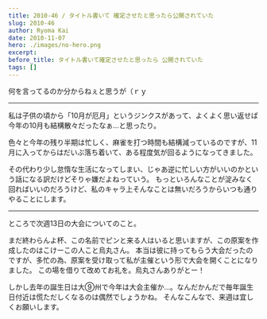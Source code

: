 ```yaml
---
title: 2010-46 / タイトル書いて 確定させたと思ったら公開されていた
slug: 2010-46
author: Ryoma Kai
date: 2010-11-07
hero: ./images/no-hero.png
excerpt: 
before_title: タイトル書いて確定させたと思ったら 公開されていた
tags: []
---
```


何を言ってるのか分からねぇと思うが（ｒｙ

----

私は子供の頃から「10月が厄月」というジンクスがあって、よくよく思い返せば今年の10月も結構散々だったなぁ…と思ったり。

色々と今年の残り半期は忙しく、麻雀を打つ時間も結構減っているのですが、11月に入ってからはだいぶ落ち着いて、ある程度気が回るようになってきました。

その代わり少し怠惰な生活になってしまい、じゃあ逆に忙しい方がいいのかという話になる訳だけどそりゃ嫌だよねっていう。
もっといろんなことが淀みなく回ればいいのだろうけど、私のキャラ上そんなことは無いだろうからいつも通りやることにします。

----

ところで次週13日の大会についてのこと。

まだ終わらんよ杯、この名前でピンと来る人はいると思いますが、この原案を作成したのはこけーこの人こと烏丸さん。
本当は彼に持ってもらう大会だったのですが、多忙の為、原案を受け取って私が主催という形で大会を開くことになりました。
この場を借りて改めてお礼を。烏丸さんありがとー！

しかし去年の誕生日は大⑨州で今年は大会主催か…。なんだかんだで毎年誕生日付近は慌ただしくなるのは偶然でしょうかね。
そんなこんなで、来週は宜しくお願いします。
